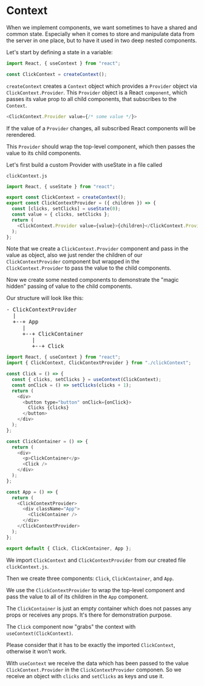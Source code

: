# Context

When we implement components, we want sometimes to have a shared and common state.
Especially when it comes to store and manipulate data from the server in one place, but to have it used in two deep nested components.

Let's start by defining a state in a variable:

```javascript
import React, { useContext } from "react";

const ClickContext = createContext();
```

`createContext` creates a `Context` object which provides a `Provider` object via `ClickContext.Provider`.
This `Provider` object is a React `component`, which passes its value prop to all child components, that subscribes to the `Context`.

```javascript
<ClickContext.Provider value={/* some value */}>
```

If the value of a `Provider` changes, all subscribed React components will be rerendered.

This `Provider` should wrap the top-level component, which then passes the value to its child components.

Let's first build a custom Provider with useState in a file called

`clickContext.js`

```javascript
import React, { useState } from "react";

export const ClickContext = createContext();
export const ClickContextProvider = ({ children }) => {
  const [clicks, setClicks] = useState(0);
  const value = { clicks, setClicks };
  return (
    <ClickContext.Provider value={value}>{children}</ClickContext.Provider>
  );
};
```

Note that we create a `ClickContext.Provider` component and pass in the value as object,
also we just render the children of our `ClickContextProvider` component
but wrapped in the `ClickContext.Provider` to pass the value to the child components.

Now we create some nested components to demonstrate the "magic hidden" passing of value to the child components.

Our structure will look like this:

<pre>
- ClickContextProvider
  |
  +--+ App
     |
     +--+ ClickContainer
        |
        +--+ Click
</pre>

```javascript
import React, { useContext } from "react";
import { ClickContext, ClickContextProvider } from "./clickContext";

const Click = () => {
  const { clicks, setClicks } = useContext(ClickContext);
  const onClick = () => setClicks(clicks + 1);
  return (
    <div>
      <button type="button" onClick={onClick}>
        Clicks {clicks}
      </button>
    </div>
  );
};

const ClickContainer = () => {
  return (
    <div>
      <p>ClickContainer</p>
      <Click />
    </div>
  );
};

const App = () => {
  return (
    <ClickContextProvider>
      <div className="App">
        <ClickContainer />
      </div>
    </ClickContextProvider>
  );
};

export default { Click, ClickContainer, App };
```

We import `ClickContext` and `ClickContextProvider` from our created file `clickContext.js`.

Then we create three components: `Click`, `ClickContainer`, and `App`.

We use the `ClickContextProvider` to wrap the top-level component and pass the value to all of its children in the `App` component.

The `ClickContainer` is just an empty container which does not passes any props or receives any props.
It's there for demonstration purpose.

The `Click` component now "grabs" the context with `useContext(ClickContext)`.

Please consider that it has to be exactly the imported `ClickContext`, otherwise it won't work.

With `useContext` we receive the data which has been passed to the value `ClickContext.Provider` in the `ClickContextProvider` componen.
So we receive an object with `clicks` and `setClicks` as keys and use it.
